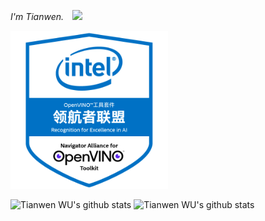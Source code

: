 <p><em>I'm Tianwen.　<img src="https://media.giphy.com/media/WUlplcMpOCEmTGBtBW/giphy.gif" width="30" /></em></p>  



<a href="https://www.youracclaim.com/badges/299cecbe-f3fb-4770-9a42-b69f9e842492/public_url">
<img src="pic/openvino.png" width = "50%" />
</a>


![Tianwen WU's github stats](https://github-readme-stats.vercel.app/api?username=TNTWEN&bg_color=30,e96443,904e95&title_color=fff&text_color=fff)
![Tianwen WU's github stats](https://github-readme-stats.vercel.app/api/top-langs/?username=TNTWEN&bg_color=30,e96443,904e95&title_color=fff&text_color=fff)  
